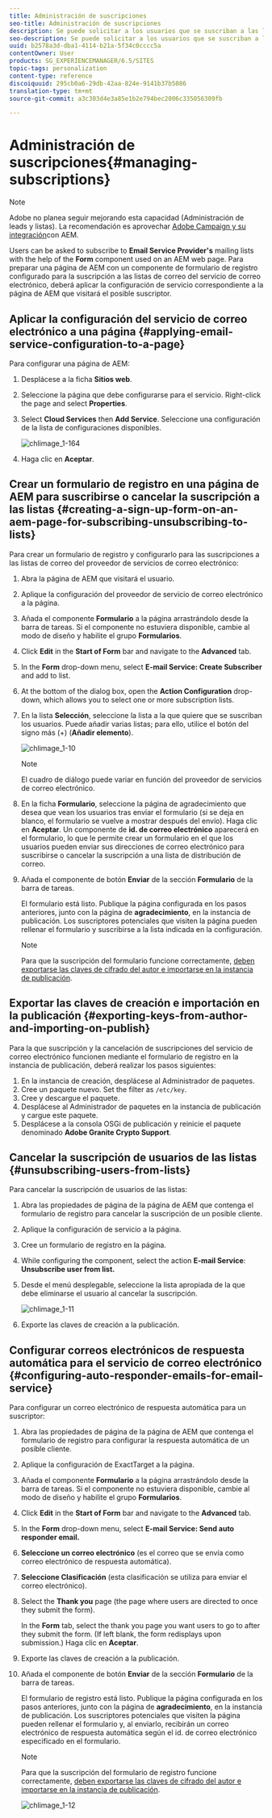 ```yaml
---
title: Administración de suscripciones
seo-title: Administración de suscripciones
description: Se puede solicitar a los usuarios que se suscriban a las listas de correo del proveedor de servicios de correo electrónico, mediante el componente Formulario que se usa en la página web de AEM. Para preparar una página de AEM con un componente de formulario de registro configurado para la suscripción a las listas de correo del servicio de correo electrónico, deberá aplicar la configuración de servicio correspondiente a la página de AEM que visitará el posible suscriptor.
seo-description: Se puede solicitar a los usuarios que se suscriban a las listas de correo del proveedor de servicios de correo electrónico, mediante el componente Formulario que se usa en la página web de AEM. Para preparar una página de AEM con un componente de formulario de registro configurado para la suscripción a las listas de correo del servicio de correo electrónico, deberá aplicar la configuración de servicio correspondiente a la página de AEM que visitará el posible suscriptor.
uuid: b2578a3d-dba1-4114-b21a-5f34c0cccc5a
contentOwner: User
products: SG_EXPERIENCEMANAGER/6.5/SITES
topic-tags: personalization
content-type: reference
discoiquuid: 295cb0a6-29db-42aa-824e-9141b37b5086
translation-type: tm+mt
source-git-commit: a3c303d4e3a85e1b2e794bec2006c335056309fb

---
```



# Administración de suscripciones{#managing-subscriptions}

>[!NOTE]
>
>Adobe no planea seguir mejorando esta capacidad (Administración de leads y listas).
>La recomendación es aprovechar [Adobe Campaign y su integración](/help/sites-administering/campaign.md)con AEM.

Users can be asked to subscribe to **Email Service Provider&#39;s** mailing lists with the help of the **Form** component used on an AEM web page. Para preparar una página de AEM con un componente de formulario de registro configurado para la suscripción a las listas de correo del servicio de correo electrónico, deberá aplicar la configuración de servicio correspondiente a la página de AEM que visitará el posible suscriptor.

## Aplicar la configuración del servicio de correo electrónico a una página {#applying-email-service-configuration-to-a-page}

Para configurar una página de AEM:

1. Desplácese a la ficha **Sitios web**.
1. Seleccione la página que debe configurarse para el servicio. Right-click the page and select **Properties**.

1. Select **Cloud Services** then **Add Service**. Seleccione una configuración de la lista de configuraciones disponibles.

   ![chlimage_1-164](assets/chlimage_1-164.png)

1. Haga clic en **Aceptar**.

## Crear un formulario de registro en una página de AEM para suscribirse o cancelar la suscripción a las listas {#creating-a-sign-up-form-on-an-aem-page-for-subscribing-unsubscribing-to-lists}

Para crear un formulario de registro y configurarlo para las suscripciones a las listas de correo del proveedor de servicios de correo electrónico:

1. Abra la página de AEM que visitará el usuario.
1. Aplique la configuración del proveedor de servicio de correo electrónico a la página.

1. Añada el componente **Formulario** a la página arrastrándolo desde la barra de tareas. Si el componente no estuviera disponible, cambie al modo de diseño y habilite el grupo **Formularios**.
1. Click **Edit** in the **Start of Form** bar and navigate to the **Advanced** tab.
1. In the **Form** drop-down menu, select **E-mail Service: Create Subscriber** and add to list.
1. At the bottom of the dialog box, open the **Action Configuration** drop-down, which allows you to select one or more subscription lists.
1. En la lista **Selección**, seleccione la lista a la que quiere que se suscriban los usuarios. Puede añadir varias listas; para ello, utilice el botón del signo más (+) (**Añadir elemento**).

   ![chlimage_1-10](assets/chlimage_1-10.jpeg)

   >[!NOTE]
   >
   >El cuadro de diálogo puede variar en función del proveedor de servicios de correo electrónico.

1. En la ficha **Formulario**, seleccione la página de agradecimiento que desea que vean los usuarios tras enviar el formulario (si se deja en blanco, el formulario se vuelve a mostrar después del envío). Haga clic en **Aceptar**. Un componente de **id. de correo electrónico** aparecerá en el formulario, lo que le permite crear un formulario en el que los usuarios pueden enviar sus direcciones de correo electrónico para suscribirse o cancelar la suscripción a una lista de distribución de correo.
1. Añada el componente de botón **Enviar** de la sección **Formulario** de la barra de tareas.

   El formulario está listo. Publique la página configurada en los pasos anteriores, junto con la página de **agradecimiento**, en la instancia de publicación. Los suscriptores potenciales que visiten la página pueden rellenar el formulario y suscribirse a la lista indicada en la configuración.

   >[!NOTE]
   >
   >Para que la suscripción del formulario funcione correctamente, [deben exportarse las claves de cifrado del autor e importarse en la instancia de publicación](#exporting-keys-from-author-and-importing-on-publish).

## Exportar las claves de creación e importación en la publicación {#exporting-keys-from-author-and-importing-on-publish}

Para la que suscripción y la cancelación de suscripciones del servicio de correo electrónico funcionen mediante el formulario de registro en la instancia de publicación, deberá realizar los pasos siguientes:

1. En la instancia de creación, desplácese al Administrador de paquetes.
1. Cree un paquete nuevo. Set the filter as `/etc/key`.
1. Cree y descargue el paquete.
1. Desplácese al Administrador de paquetes en la instancia de publicación y cargue este paquete.
1. Desplácese a la consola OSGi de publicación y reinicie el paquete denominado **Adobe Granite Crypto Support**.

## Cancelar la suscripción de usuarios de las listas {#unsubscribing-users-from-lists}

Para cancelar la suscripción de usuarios de las listas:

1. Abra las propiedades de página de la página de AEM que contenga el formulario de registro para cancelar la suscripción de un posible cliente.
1. Aplique la configuración de servicio a la página.
1. Cree un formulario de registro en la página.
1. While configuring the component, select the action **E-mail Service**: **Unsubscribe user from list.**
1. Desde el menú desplegable, seleccione la lista apropiada de la que debe eliminarse el usuario al cancelar la suscripción.

   ![chlimage_1-11](assets/chlimage_1-11.jpeg)

1. Exporte las claves de creación a la publicación.

## Configurar correos electrónicos de respuesta automática para el servicio de correo electrónico {#configuring-auto-responder-emails-for-email-service}

Para configurar un correo electrónico de respuesta automática para un suscriptor:

1. Abra las propiedades de página de la página de AEM que contenga el formulario de registro para configurar la respuesta automática de un posible cliente.
1. Aplique la configuración de ExactTarget a la página.

1. Añada el componente **Formulario** a la página arrastrándolo desde la barra de tareas. Si el componente no estuviera disponible, cambie al modo de diseño y habilite el grupo **Formularios**.
1. Click **Edit** in the **Start of Form** bar and navigate to the **Advanced** tab.
1. In the **Form** drop-down menu, select **E-mail Service: Send auto responder email.**
1. **Seleccione un correo electrónico** (es el correo que se envía como correo electrónico de respuesta automática).

1. **Seleccione Clasificación** (esta clasificación se utiliza para enviar el correo electrónico).
1. Select the **Thank you** page (the page where users are directed to once they submit the form).

   In the **Form** tab, select the thank you page you want users to go to after they submit the form. (If left blank, the form redisplays upon submission.) Haga clic en **Aceptar**.

1. Exporte las claves de creación a la publicación.
1. Añada el componente de botón **Enviar** de la sección **Formulario** de la barra de tareas.

   El formulario de registro está listo. Publique la página configurada en los pasos anteriores, junto con la página de **agradecimiento**, en la instancia de publicación. Los suscriptores potenciales que visiten la página pueden rellenar el formulario y, al enviarlo, recibirán un correo electrónico de respuesta automática según el id. de correo electrónico especificado en el formulario.

   >[!NOTE]
   >
   >Para que la suscripción del formulario de registro funcione correctamente, [deben exportarse las claves de cifrado del autor e importarse en la instancia de publicación](#exporting-keys-from-author-and-importing-on-publish).

   ![chlimage_1-12](assets/chlimage_1-12.jpeg)

